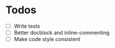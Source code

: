# Todos

- [ ] Write tests
- [ ] Better docblock and inline-commenting
- [ ] Make code style consistent

